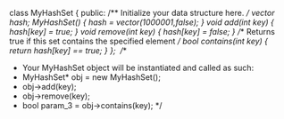class MyHashSet {
public:
/** Initialize your data structure here. */
vector<bool> hash;
MyHashSet() {
hash = vector<bool>(1000001,false);
}
void add(int key) {
hash[key] = true;
}
void remove(int key) {
hash[key] = false;
}
/** Returns true if this set contains the specified element */
bool contains(int key) {
return hash[key] == true;
}
};
​
/**
* Your MyHashSet object will be instantiated and called as such:
* MyHashSet* obj = new MyHashSet();
* obj->add(key);
* obj->remove(key);
* bool param_3 = obj->contains(key);
*/